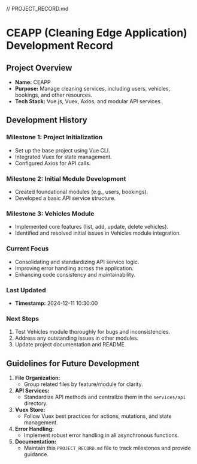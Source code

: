 // PROJECT_RECORD.md
# CEAPP (Cleaning Edge Application) Development Record

## Project Overview
- **Name:** CEAPP
- **Purpose:** Manage cleaning services, including users, vehicles, bookings, and other resources.
- **Tech Stack:** Vue.js, Vuex, Axios, and modular API services.

## Development History
### Milestone 1: Project Initialization
- Set up the base project using Vue CLI.
- Integrated Vuex for state management.
- Configured Axios for API calls.

### Milestone 2: Initial Module Development
- Created foundational modules (e.g., users, bookings).
- Developed a basic API service structure.

### Milestone 3: Vehicles Module
- Implemented core features (list, add, update, delete vehicles).
- Identified and resolved initial issues in Vehicles module integration.

### Current Focus
- Consolidating and standardizing API service logic.
- Improving error handling across the application.
- Enhancing code consistency and maintainability.

### Last Updated
- **Timestamp:** 2024-12-11 10:30:00

### Next Steps
1. Test Vehicles module thoroughly for bugs and inconsistencies.
2. Address any outstanding issues in other modules.
3. Update project documentation and README.

## Guidelines for Future Development
1. **File Organization:**
   - Group related files by feature/module for clarity.
2. **API Services:**
   - Standardize API methods and centralize them in the `services/api` directory.
3. **Vuex Store:**
   - Follow Vuex best practices for actions, mutations, and state management.
4. **Error Handling:**
   - Implement robust error handling in all asynchronous functions.
5. **Documentation:**
   - Maintain this `PROJECT_RECORD.md` file to track milestones and provide guidance.
